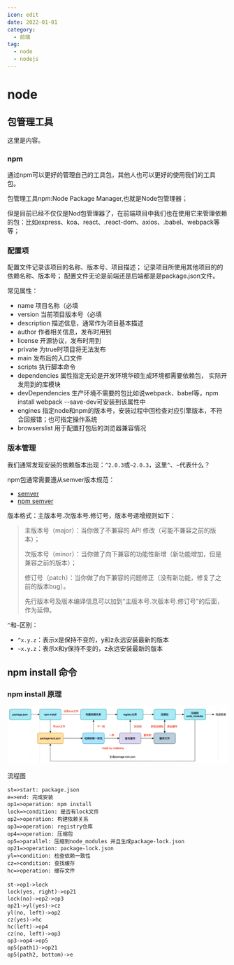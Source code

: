 ```yaml
---
icon: edit
date: 2022-01-01
category:
  - 前端
tag:
  - node
  - nodejs
---
```


# node

## 包管理工具

这里是内容。

### npm
通过npm可以更好的管理自己的工具包，其他人也可以更好的使用我们的工具包。

包管理工具npm:Node Package Manager,也就是Node包管理器；

但是目前已经不仅仅是Nod包管理器了，在前端项目中我们也在使用它来管理依赖的包：比如express、koa、react、.react-dom、axios、.babel、webpack等等；

### 配置项
配置文件记录该项目的名称、版本号、项目描述；
记录项目所使用其他项目的的依赖名称、版本号；
配置文件无论是前端还是后端都是是package.json文件。

常见属性：
- name 项目名称（必填
- version 当前项目版本号（必填
- description 描述信息，通常作为项目基本描述
- author 作者相关信息，发布时用到
- license 开源协议，发布时用到
- private 为true时项目将无法发布
- main 发布后的入口文件
- scripts 执行脚本命令
- dependencies 属性指定无论是开发环境华硕生成环境都需要依赖包， 实际开发用到的库模块
- devDependencies 生产环境不需要的包比如说webpack、babel等，npm install webpack --save-dev可安装到该属性中
- engines 指定node和npm的版本号，安装过程中回检查对应引擎版本，不符合回报错；也可指定操作系统
- browserslist 用于配置打包后的浏览器兼容情况

### 版本管理
我们通常发现安装的依赖版本出现：`^2.0.3`或`~2.0.3`，这里`^`、`~`代表什么？

npm包通常需要遵从semver版本规范：
- [semver](https://semver.org/lang/zh-CN)
- [npm semver](https://docs.npmjs.com/misc/semver)

版本格式：主版本号.次版本号.修订号，版本号递增规则如下：
>主版本号（major）：当你做了不兼容的 API 修改（可能不兼容之前的版本）；
>
>次版本号（minor）：当你做了向下兼容的功能性新增（新功能增加，但是兼容之前的版本）；
>
>修订号（patch）：当你做了向下兼容的问题修正（没有新功能，修复了之前的版本bug）。
>
>先行版本号及版本编译信息可以加到“主版本号.次版本号.修订号”的后面，作为延伸。

`^`和`~`区别：
- `^x.y.z`：表示x是保持不变的，y和z永远安装最新的版本
- `~x.y.z`：表示x和y保持不变的，z永远安装最新的版本

## npm install 命令


### npm install 原理

![npm install 执行逻辑图](/assets/img/npminstall.png "npm install 执行逻辑图")

流程图
```flow
st=>start: package.json
e=>end: 完成安装
op1=>operation: npm install
lock=>condition: 是否有lock文件
op2=>operation: 构建依赖关系
op3=>operation: registry仓库
op4=>operation: 压缩包
op5=>parallel: 压缩到node_modules 并且生成package-lock.json
op21=>operation: package-lock.json
yl=>condition: 检查依赖一致性
cz=>condition: 查找缓存
hc=>operation: 缓存文件

st->op1->lock
lock(yes, right)->op21
lock(no)->op2->op3
op21->yl(yes)->cz
yl(no, left)->op2
cz(yes)->hc
hc(left)->op4
cz(no, left)->op3
op3->op4->op5
op5(path1)->op21
op5(path2, bottom)->e
```